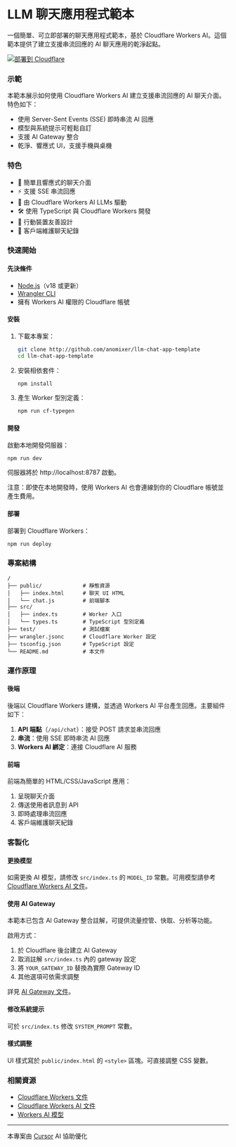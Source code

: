 # LLM 聊天應用程式範本

一個簡單、可立即部署的聊天應用程式範本，基於 Cloudflare Workers AI。這個範本提供了建立支援串流回應的 AI 聊天應用的乾淨起點。

[![部署到 Cloudflare](https://deploy.workers.cloudflare.com/button)](https://deploy.workers.cloudflare.com/?url=https://github.com/cloudflare/templates/tree/main/llm-chat-app-template)

<!-- dash-content-start -->

### 示範

本範本展示如何使用 Cloudflare Workers AI 建立支援串流回應的 AI 聊天介面。特色如下：

- 使用 Server-Sent Events (SSE) 即時串流 AI 回應
- 模型與系統提示可輕鬆自訂
- 支援 AI Gateway 整合
- 乾淨、響應式 UI，支援手機與桌機

### 特色

- 💬 簡單且響應式的聊天介面
- ⚡ 支援 SSE 串流回應
- 🧠 由 Cloudflare Workers AI LLMs 驅動
- 🛠️ 使用 TypeScript 與 Cloudflare Workers 開發
- 📱 行動裝置友善設計
- 🔄 客戶端維護聊天紀錄
<!-- dash-content-end -->

### 快速開始

#### 先決條件

- [Node.js](https://nodejs.org/)（v18 或更新）
- [Wrangler CLI](https://developers.cloudflare.com/workers/wrangler/install-and-update/)
- 擁有 Workers AI 權限的 Cloudflare 帳號

#### 安裝

1. 下載本專案：

   ```bash
   git clone http://github.com/anomixer/llm-chat-app-template
   cd llm-chat-app-template
   ```

2. 安裝相依套件：

   ```bash
   npm install
   ```

3. 產生 Worker 型別定義：
   ```bash
   npm run cf-typegen
   ```

#### 開發

啟動本地開發伺服器：

```bash
npm run dev
```

伺服器將於 http://localhost:8787 啟動。

注意：即使在本地開發時，使用 Workers AI 也會連線到你的 Cloudflare 帳號並產生費用。

#### 部署

部署到 Cloudflare Workers：

```bash
npm run deploy
```

### 專案結構

```
/
├── public/             # 靜態資源
│   ├── index.html      # 聊天 UI HTML
│   └── chat.js         # 前端腳本
├── src/
│   ├── index.ts        # Worker 入口
│   └── types.ts        # TypeScript 型別定義
├── test/               # 測試檔案
├── wrangler.jsonc      # Cloudflare Worker 設定
├── tsconfig.json       # TypeScript 設定
└── README.md           # 本文件
```

### 運作原理

#### 後端

後端以 Cloudflare Workers 建構，並透過 Workers AI 平台產生回應。主要組件如下：

1. **API 端點**（`/api/chat`）：接受 POST 請求並串流回應
2. **串流**：使用 SSE 即時串流 AI 回應
3. **Workers AI 綁定**：連接 Cloudflare AI 服務

#### 前端

前端為簡單的 HTML/CSS/JavaScript 應用：

1. 呈現聊天介面
2. 傳送使用者訊息到 API
3. 即時處理串流回應
4. 客戶端維護聊天紀錄

### 客製化

#### 更換模型

如需更換 AI 模型，請修改 `src/index.ts` 的 `MODEL_ID` 常數。可用模型請參考 [Cloudflare Workers AI 文件](https://developers.cloudflare.com/workers-ai/models/)。

#### 使用 AI Gateway

本範本已包含 AI Gateway 整合註解，可提供流量控管、快取、分析等功能。

啟用方式：

1. 於 Cloudflare 後台建立 AI Gateway
2. 取消註解 `src/index.ts` 內的 gateway 設定
3. 將 `YOUR_GATEWAY_ID` 替換為實際 Gateway ID
4. 其他選項可依需求調整

詳見 [AI Gateway 文件](https://developers.cloudflare.com/ai-gateway/)。

#### 修改系統提示

可於 `src/index.ts` 修改 `SYSTEM_PROMPT` 常數。

#### 樣式調整

UI 樣式寫於 `public/index.html` 的 `<style>` 區塊。可直接調整 CSS 變數。

### 相關資源

- [Cloudflare Workers 文件](https://developers.cloudflare.com/workers/)
- [Cloudflare Workers AI 文件](https://developers.cloudflare.com/workers-ai/)
- [Workers AI 模型](https://developers.cloudflare.com/workers-ai/models/) 

---

本專案由 [Cursor](https://github.com/cursor/cursor) AI 協助優化 